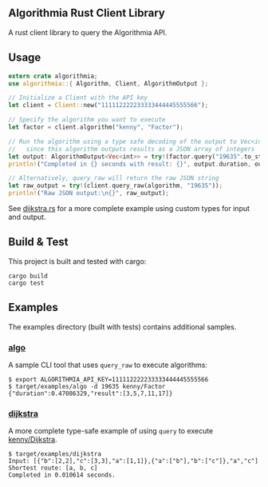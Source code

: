 Algorithmia Rust Client Library
-------------------------------

A rust client library to query the Algorithmia API.

## Usage

```rust
extern crate algorithmia;
use algorithmia::{ Algorithm, Client, AlgorithmOutput };

// Initialize a Client with the API key
let client = Client::new("111112222233333444445555566");

// Specify the algorithm you want to execute
let factor = client.algorithm("kenny", "Factor");

// Run the algorithm using a type safe decoding of the output to Vec<int>
//   since this algorithm outputs results as a JSON array of integers
let output: AlgorithmOutput<Vec<int>> = try!(factor.query("19635".to_string()));
println!("Completed in {} seconds with result: {}", output.duration, output.result);

// Alternatively, query_raw will return the raw JSON string
let raw_output = try!(client.query_raw(algorithm, "19635"));
println!("Raw JSON output:\n{}", raw_output);
```

See [dijkstra.rs](examples/dijkstra.rs) for a more complete example using custom types for input and output.

## Build & Test

This project is built and tested with cargo:

    cargo build
    cargo test

## Examples

The examples directory (built with tests) contains additional samples.

### [algo](examples/algo.rs)

A sample CLI tool that uses `query_raw` to execute algorithms:

    $ export ALGORITHMIA_API_KEY=111112222233333444445555566
    $ target/examples/algo -d 19635 kenny/Factor
    {"duration":0.47086329,"result":[3,5,7,11,17]}

### [dijkstra](examples/dijkstra.rs)

A more complete type-safe example of using `query` to execute [kenny/Dijkstra](http://algorithmia.com/algorithms/kenny/Dijkstra).

    $ target/examples/dijkstra
    Input: [{"b":[2,2],"c":[3,3],"a":[1,1]},{"a":["b"],"b":["c"]},"a","c"]
    Shortest route: [a, b, c]
    Completed in 0.010614 seconds.

